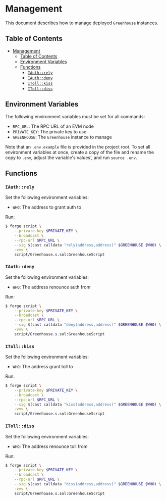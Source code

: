 # Management

This document describes how to manage deployed `Greenhouse` instances.

## Table of Contents

- [Management](#management)
  - [Table of Contents](#table-of-contents)
  - [Environment Variables](#environment-variables)
  - [Functions](#functions)
    - [`IAuth::rely`](#iauthrely)
    - [`IAuth::deny`](#iauthdeny)
    - [`IToll::kiss`](#itollkiss)
    - [`IToll::diss`](#itolldiss)

## Environment Variables

The following environment variables must be set for all commands:

- `RPC_URL`: The RPC URL of an EVM node
- `PRIVATE_KEY`: The private key to use
- `GREENHOUSE`: The `Greenhouse` instance to manage

Note that an `.env.example` file is provided in the project root. To set all environment variables at once, create a copy of the file and rename the copy to `.env`, adjust the variable's values', and run `source .env`.

## Functions

### `IAuth::rely`

Set the following environment variables:

- `WHO`: The address to grant auth to

Run:

```bash
$ forge script \
    --private-key $PRIVATE_KEY \
    --broadcast \
    --rpc-url $RPC_URL \
    --sig $(cast calldata "rely(address,address)" $GREENHOUSE $WHO) \
    -vvv \
    script/Greenhouse.s.sol:GreenhouseScript
```

### `IAuth::deny`

Set the following environment variables:

- `WHO`: The address renounce auth from

Run:

```bash
$ forge script \
    --private-key $PRIVATE_KEY \
    --broadcast \
    --rpc-url $RPC_URL \
    --sig $(cast calldata "deny(address,address)" $GREENHOUSE $WHO) \
    -vvv \
    script/Greenhouse.s.sol:GreenhouseScript
```

### `IToll::kiss`

Set the following environment variables:

- `WHO`: The address grant toll to

Run:

```bash
$ forge script \
    --private-key $PRIVATE_KEY \
    --broadcast \
    --rpc-url $RPC_URL \
    --sig $(cast calldata "kiss(address,address)" $GREENHOUSE $WHO) \
    -vvv \
    script/Greenhouse.s.sol:GreenhouseScript
```

### `IToll::diss`

Set the following environment variables:

- `WHO`: The address renounce toll from

Run:

```bash
$ forge script \
    --private-key $PRIVATE_KEY \
    --broadcast \
    --rpc-url $RPC_URL \
    --sig $(cast calldata "diss(address,address)" $GREENHOUSE $WHO) \
    -vvv \
    script/Greenhouse.s.sol:GreenhouseScript
```

